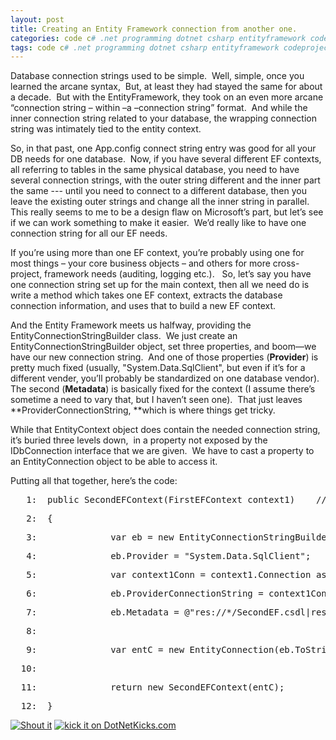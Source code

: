 ```yaml
---
layout: post
title: Creating an Entity Framework connection from another one.
categories: code c# .net programming dotnet csharp entityframework codeproject
tags: code c# .net programming dotnet csharp entityframework codeproject
---
```

Database connection strings used to be simple.  Well, simple, once you learned the arcane syntax,  But, at least they had stayed the same for about a decade.  But with the EntityFramework, they took on an even more arcane “connection string – within –a –connection string” format.  And while the inner connection string related to your database, the wrapping connection string was intimately tied to the entity context.
  
So, in that past, one App.config connect string entry was good for all your DB needs for one database.  Now, if you have several different EF contexts, all referring to tables in the same physical database, you need to have several connection strings, with the outer string different and the inner part the same --- until you need to connect to a different database, then you leave the existing outer strings and change all the inner string in parallel.  This really seems to me to be a design flaw on Microsoft’s part, but let’s see if we can work something to make it easier.  We’d really like to have one connection string for all our EF needs. 
  
If you’re using more than one EF context, you’re probably using one for most things – your core business objects – and others for more cross-project, framework needs (auditing, logging etc.).   So, let’s say you have one connection string set up for the main context, then all we need do is write a method which takes one EF context, extracts the database connection information, and uses that to build a new EF context.
  
And the Entity Framework meets us halfway, providing the EntityConnectionStringBuilder class.  We just create an EntityConnectionStringBuilder object, set three properties, and boom—we have our new connection string.  And one of those properties (**Provider**) is pretty much fixed (usually, "System.Data.SqlClient", but even if it’s for a different vender, you’ll probably be standardized on one database vendor).   The second (**Metadata**) is basically fixed for the context (I assume there’s sometime a need to vary that, but I haven’t seen one).  That just leaves **ProviderConnectionString, **which is where things get tricky.  </p>
  
<p>While that EntityContext object does contain the needed connection string, it’s buried three levels down,  in a property not exposed by the IDbConnection interface that we are given.  We have to cast a property to an EntityConnection object to be able to access it.</p>
  
<p>Putting all that together, here’s the code:</p>
  <div class="csharpcode">   
<pre class="alt"><span class="lnum">   1:  </span><span class="kwrd">public</span> SecondEFContext(FirstEFContext context1)    // new ctor defined in partial class</pre>
  
<pre><span class="lnum">   2:  </span>{</pre>
  
<pre class="alt"><span class="lnum">   3:  </span>            var eb = <span class="kwrd">new</span> EntityConnectionStringBuilder();</pre>
  
<pre><span class="lnum">   4:  </span>            eb.Provider = <span class="str">"System.Data.SqlClient"</span>;</pre>
  
<pre class="alt"><span class="lnum">   5:  </span>            var context1Conn = context1.Connection <span class="kwrd">as</span> EntityConnection;</pre>
  
<pre><span class="lnum">   6:  </span>            eb.ProviderConnectionString = context1Conn.StoreConnection.ConnectionString;</pre>
  
<pre class="alt"><span class="lnum">   7:  </span>            eb.Metadata = <span class="str">@"res://*/SecondEF.csdl|res://*/SecondEF.ssdl|res://*/SecondEF.msl"</span>;</pre>
  
<pre><span class="lnum">   8:  </span> </pre>
  
<pre class="alt"><span class="lnum">   9:  </span>            var entC = <span class="kwrd">new</span> EntityConnection(eb.ToString());</pre>
  
<pre><span class="lnum">  10:  </span> </pre>
  
<pre class="alt"><span class="lnum">  11:  </span>            <span class="kwrd">return</span> <span class="kwrd">new</span> SecondEFContext(entC);</pre>
  
<pre><span class="lnum">  12:  </span>}</pre>
</div>
<a href="http://dotnetshoutout.com/Honest-Illusion-Creating-an-Entity-Framework-connection-from-another-one"><img style="border:0px currentColor;" alt="Shout it" src="http://dotnetshoutout.com/image.axd?url=http%3A%2F%2Fhonestillusion.com%2Fblogs%2Fblog_0%2Farchive%2F2011%2F05%2F02%2Fcreating-an-entity-framework-connection-from-another-one.aspx" /></a>
<a href="http://www.dotnetkicks.com/kick/?url=http%3a%2f%2fhonestillusion.com%2fblogs%2fblog_0%2farchive%2f2011%2f05%2f02%2fcreating-an-entity-framework-connection-from-another-one.aspx"><img border="0" alt="kick it on DotNetKicks.com" src="http://honestillusion.com/controlpanel/blogs/http%3A%2F%2Fwww.dotnetkicks.com%2FServices%2FImages%2FKickItImageGenerator.ashx%3Furl%3Dhttp%253a%252f%252fhonestillusion.com%252fblogs%252fblog_0%252farchive%252f2011%252f05%252f02%252fcreating-an-entity-framework-connection-from-another-one.aspx" /></a>